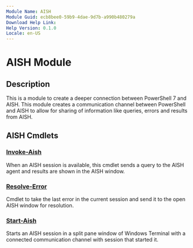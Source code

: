 ```yaml
---
Module Name: AISH
Module Guid: ecb8bee0-59b9-4dae-9d7b-a990b480279a
Download Help Link: 
Help Version: 0.1.0
Locale: en-US
---
```


# AISH Module
## Description
This is a module to create a deeper connection between PowerShell 7 and AISH. This module creates a
communication channel between PowerShell and AISH to allow for sharing of information like queries,
errors and results from AISH.

## AISH Cmdlets
### [Invoke-Aish](Invoke-Aish.md)
When an AISH session is available, this cmdlet sends a query to the AISH agent and results are shown in the AISH window.

### [Resolve-Error](Resolve-Error.md)
Cmdlet to take the last error in the current session and send it to the open AISH window for resolution.

### [Start-Aish](Start-Aish.md)
Starts an AISH session in a split pane window of Windows Terminal with a connected communication
channel with session that started it.


